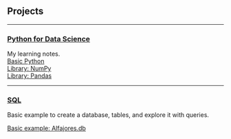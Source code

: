 ## Projects

---

### [Python for Data Science](./projects/python/mainpython.md)

My learning notes.
<br>
[Basic Python](./projects/python/basicpython/mainbasic.md)
<br>
[Library: NumPy](./projects/python/numpy/mainnumpy.md)
<br>
[Library: Pandas](./projects/python/numpy/mainpandas.md)
<br>

---
### [SQL](./projects/SQL/mainSQL.md)

Basic example to create a database, tables, and explore it with queries.

[Basic example: Alfajores.db](./projects/SQL/SQL_example.html)




